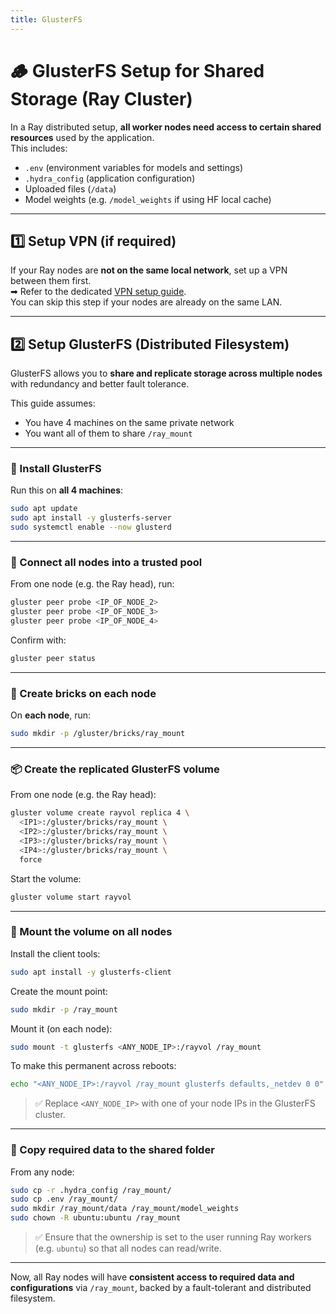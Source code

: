 ```yaml
---
title: GlusterFS
---
```


# 🪵 GlusterFS Setup for Shared Storage (Ray Cluster)

In a Ray distributed setup, **all worker nodes need access to certain shared resources** used by the application.  
This includes:

- `.env` (environment variables for models and settings)
- `.hydra_config` (application configuration)
- Uploaded files (`/data`)
- Model weights (e.g. `/model_weights` if using HF local cache)

---

## 1️⃣ Setup VPN (if required)

If your Ray nodes are **not on the same local network**, set up a VPN between them first.  
➡ Refer to the dedicated [VPN setup guide](../docs/setup_vpn.md).  
You can skip this step if your nodes are already on the same LAN.

---

## 2️⃣ Setup GlusterFS (Distributed Filesystem)

GlusterFS allows you to **share and replicate storage across multiple nodes** with redundancy and better fault tolerance.

This guide assumes:
- You have 4 machines on the same private network
- You want all of them to share `/ray_mount`

---

### 🔧 Install GlusterFS

Run this on **all 4 machines**:

```bash
sudo apt update
sudo apt install -y glusterfs-server
sudo systemctl enable --now glusterd
```

---

### 🤝 Connect all nodes into a trusted pool

From one node (e.g. the Ray head), run:

```bash
gluster peer probe <IP_OF_NODE_2>
gluster peer probe <IP_OF_NODE_3>
gluster peer probe <IP_OF_NODE_4>
```

Confirm with:

```bash
gluster peer status
```

---

### 📁 Create bricks on each node

On **each node**, run:

```bash
sudo mkdir -p /gluster/bricks/ray_mount
```

---

### 📦 Create the replicated GlusterFS volume

From one node (e.g. the Ray head):

```bash
gluster volume create rayvol replica 4 \
  <IP1>:/gluster/bricks/ray_mount \
  <IP2>:/gluster/bricks/ray_mount \
  <IP3>:/gluster/bricks/ray_mount \
  <IP4>:/gluster/bricks/ray_mount \
  force
```

Start the volume:

```bash
gluster volume start rayvol
```

---

### 🔗 Mount the volume on all nodes

Install the client tools:

```bash
sudo apt install -y glusterfs-client
```

Create the mount point:

```bash
sudo mkdir -p /ray_mount
```

Mount it (on each node):

```bash
sudo mount -t glusterfs <ANY_NODE_IP>:/rayvol /ray_mount
```

To make this permanent across reboots:

```bash
echo "<ANY_NODE_IP>:/rayvol /ray_mount glusterfs defaults,_netdev 0 0" | sudo tee -a /etc/fstab
```

> ✅ Replace `<ANY_NODE_IP>` with one of your node IPs in the GlusterFS cluster.

---

### 📂 Copy required data to the shared folder

From any node:

```bash
sudo cp -r .hydra_config /ray_mount/
sudo cp .env /ray_mount/
sudo mkdir /ray_mount/data /ray_mount/model_weights
sudo chown -R ubuntu:ubuntu /ray_mount
```

> ✅ Ensure that the ownership is set to the user running Ray workers (e.g. `ubuntu`) so that all nodes can read/write.

---

Now, all Ray nodes will have **consistent access to required data and configurations** via `/ray_mount`, backed by a fault-tolerant and distributed filesystem.